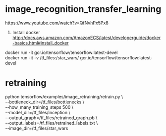 # image_recognition_transfer_learning 
https://www.youtube.com/watch?v=QfNvhPx5Px8  

1. Install docker  
http://docs.aws.amazon.com/AmazonECS/latest/developerguide/docker-basics.html#install_docker  

docker run -it gcr.io/tensorflow/tensorflow:latest-devel  
docker run -it -v /tf_files:/star_wars/ gcr.io/tensorflow/tensorflow:latest-devel  

# retraining  
python tensorflow/examples/image_retraining/retrain.py \  
--bottleneck_dir=/tf_files/bottlenecks \  
--how_many_training_steps 500 \  
--model_dir=/tf_files/inception \  
--output_graph=/tf_files/retrained_graph.pb \  
--output_labels=/tf_files/retrained_labels.txt \  
--image_dir=/tf_files/star_wars

